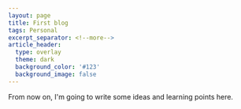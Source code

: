 ```yaml
---
layout: page
title: First blog
tags: Personal
excerpt_separator: <!--more-->
article_header:
  type: overlay
  theme: dark
  background_color: '#123'
  background_image: false
---
```


From now on, I'm going to write some ideas and learning points here.
<!--more-->